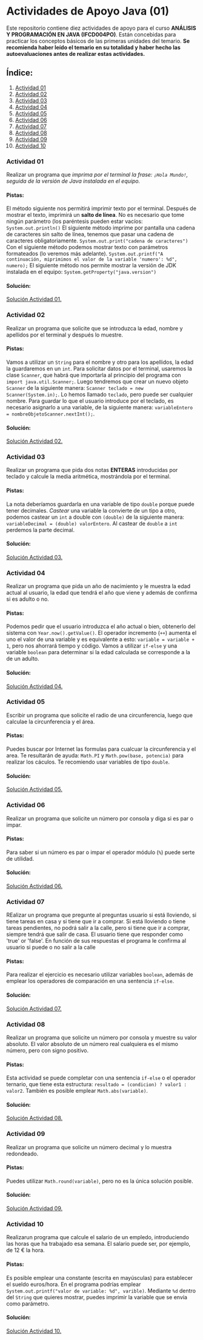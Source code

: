 # Actividades de Apoyo Java (01)
Este repositorio contiene diez actividades de apoyo para el curso __ANÁLISIS Y PROGRAMACIÓN EN JAVA (IFCD004PO)__. Están concebidas para practicar los conceptos básicos de las primeras unidades del temario. __Se recomienda haber leído el temario en su totalidad y haber hecho las autoevaluaciones antes de realizar estas actividades.__

## Índice:
1. [Actividad 01](#actividad-01)
2. [Actividad 02](#actividad-02)
3. [Actividad 03](#actividad-03)
4. [Actividad 04](#actividad-04)
5. [Actividad 05](#actividad-05)
6. [Actividad 06](#actividad-06)
7. [Actividad 07](#actividad-07)
8. [Actividad 08](#actividad-08)
9. [Actividad 09](#actividad-09)
10. [Actividad 10](#actividad-10)

### Actividad 01

Realizar un programa que __imprima_ por el terminal la frase: `¡Hola Mundo!`, seguida de _la versión de Java instalada en el equipo.__

#### Pistas:

El método siguiente nos permitirá imprimir texto por el terminal. Después de mostrar el texto, imprimirá un __salto de línea__. No es necesario que tome ningún parámetro (los paréntesis pueden estar vacíos:
```System.out.println()```
El siguiente método imprime por pantalla una cadena de caracteres sin salto de línea, tenemos que pasar una cadena de caracteres obligatoriamente. 
```System.out.print("cadena de caracteres")```
Con el siguiente método podemos mostrar texto con parámetros formateados (lo veremos más adelante).
```System.out.printf("A continuación, miprimimos el valor de la variable 'numero': %d", numero);```
El siguiente método nos permite mostrar la versión de JDK instalada en el equipo:
```System.getProperty("java.version")```

#### Solución:

[Solución Actividad 01.](https://github.com/PublioElio/ActividadesApoyoJava01/blob/main/Act01.java)

### Actividad 02

Realizar un programa que solicite que se introduzca la edad, nombre y apellidos por el terminal y después lo muestre.

#### Pistas:

Vamos a utilizar un `String` para el nombre y otro para los apellidos, la edad la guardaremos en un `int`. Para solicitar datos por el terminal, usaremos la clase `Scanner`, que habrá que importarla al principio del programa con `import java.util.Scanner;`. Luego tendremos que crear un nuevo objeto `Scanner` de la siguiente manera: `Scanner teclado = new Scanner(System.in);`. Lo hemos llamado `teclado`, pero puede ser cualquier nombre. Para guardar lo que el usuario introduce por el teclado, es necesario asignarlo a una variable, de la siguiente manera: `variableEntero = nombreObjetoScanner.nextInt();`. 

#### Solución:

[Solución Actividad 02.](https://github.com/PublioElio/ActividadesApoyoJava01/blob/main/Act02.java)

### Actividad 03

Realizar un programa que pida dos notas __ENTERAS__ introducidas por teclado y calcule la media aritmética, mostrándola por el terminal.

#### Pistas:

La nota deberíamos guardarla en una variable de tipo `double` porque puede tener decimales. *Castear* una variable la convierte de un tipo a otro, podemos castear un `int` a double con `(double)` de la siguiente manera: `variableDecimal = (double) valorEntero`. Al castear de `double` a `int` perdemos la parte decimal.

#### Solución:

[Solución Actividad 03.](https://github.com/PublioElio/ActividadesApoyoJava01/blob/main/Act03.java)

### Actividad 04

Realizar un programa que pida un año de nacimiento y le muestra la edad actual al usuario, la edad que tendrá el año que viene y además de confirma si es adulto o no.

#### Pistas:

Podemos pedir que el usuario introduzca el año actual o bien, obtenerlo del sistema con `Year.now().getValue()`. El operador incremento (`++`) aumenta el uno el valor de una variable y es equivalente a esto: `variable = variable + 1`, pero nos ahorrará tiempo y código. Vamos a utilizar `if-else` y una variable `boolean` para determinar si la edad calculada se corresponde a la de un adulto.

#### Solución:

[Solución Actividad 04.](https://github.com/PublioElio/ActividadesApoyoJava01/blob/main/Act04.java)

### Actividad 05

Escribir un programa que solicite el radio de una circunferencia, luego que calculae la circunferencia y el área.

#### Pistas:

Puedes buscar por Internet las formulas para cualcuar la circunferencia y el area. Te resultarán de ayuda: `Math.PI` y `Math.pow(base, potencia)` para realizar los cáculos. Te recomiendo usar variables de tipo `double`.

#### Solución:

[Solución Actividad 05.](https://github.com/PublioElio/ActividadesApoyoJava01/blob/main/Act05.java)

### Actividad 06

Realizar un programa que solicite un número por consola y diga si es par o impar.

#### Pistas:

Para saber si un número es par o impar el operador módulo (`%`) puede serte de utilidad.

#### Solución:

[Solución Actividad 06.](https://github.com/PublioElio/ActividadesApoyoJava01/blob/main/Act06.java)

### Actividad 07

REalizar un programa que pregunte al preguntas usuario si está lloviendo, si tiene tareas en casa y si tiene que ir a comprar. Si está lloviendo o tiene tareas pendientes, no podrá salir a la calle, pero si tiene que ir a comprar, siempre tendrá que salir de casa. El usuario tiene que responder como 'true' or 'false'. En función de sus respuestas el programa le confirma al usuario si puede o no salir a la calle

#### Pistas:

Para realizar el ejercicio es necesario utilizar variables `boolean`, además de emplear los operadores de comparación en una sentencia `if-else`.

#### Solución:

[Solución Actividad 07.](https://github.com/PublioElio/ActividadesApoyoJava01/blob/main/Act07.java)

### Actividad 08

Realizar un programa que solicite un número por consola y muestre su valor absoluto. El valor absoluto de un número real cualquiera es el mismo número, pero con signo positivo.

#### Pistas:

Esta actividad se puede completar con una sentencia `if-else` o el operador ternario, que tiene esta estructura: `resultado = (condicion) ? valor1 : valor2`. También es posible emplear `Math.abs(variable)`. 

#### Solución:

[Solución Actividad 08.](https://github.com/PublioElio/ActividadesApoyoJava01/blob/main/Act08.java)

### Actividad 09

Realizar un programa que solicite un número decimal y lo muestra redondeado.

#### Pistas:

Puedes utilizar `Math.round(variable)`, pero no es la única solución posible.

#### Solución:

[Solución Actividad 09.](https://github.com/PublioElio/ActividadesApoyoJava01/blob/main/Act09.java)

### Actividad 10

Realizarun programa que calcule el salario de un empledo, introduciendo las horas que ha trabajado esa semana. El salario puede ser, por ejemplo, de 12 € la hora.

#### Pistas:

Es posible emplear una constante (escrita en mayúsculas) para establecer el sueldo euros/hora. En el programa podrías emplear `System.out.printf("valor de variable: %d", varible)`. Mediante `%d` dentro del `String` que quieres mostrar, puedes imprimir la variable que se envía como parámetro.

#### Solución:

[Solución Actividad 10.](https://github.com/PublioElio/ActividadesApoyoJava01/blob/main/Act10.java)
